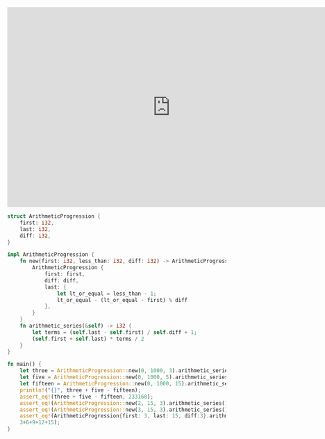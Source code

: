 <html>
<iframe src="https://docs.google.com/presentation/d/e/2PACX-1vR7HA2byHmvIaxWXOhdLJMXgsyf7M5vx7ZWRU2ZV4qGgIOFrLaehDqONZVPYB_tLZdrCRFmUgMAagf9/embed?start=false&loop=false&delayms=60000" frameborder="0" width="750" height="460" allowfullscreen="true" mozallowfullscreen="true" webkitallowfullscreen="true"></iframe>
</html>

```rust
struct ArithmeticProgression {
    first: i32,
    last: i32,
    diff: i32,
}

impl ArithmeticProgression {
    fn new(first: i32, less_than: i32, diff: i32) -> ArithmeticProgression {
        ArithmeticProgression {
            first: first,
            diff: diff,
            last: {
                let lt_or_equal = less_than - 1;
                lt_or_equal - (lt_or_equal - first) % diff
            },
        }
    }
    fn arithmetic_series(&self) -> i32 {
        let terms = (self.last - self.first) / self.diff + 1;
        (self.first + self.last) * terms / 2
    }
}

fn main() {
    let three = ArithmeticProgression::new(0, 1000, 3).arithmetic_series();
    let five = ArithmeticProgression::new(0, 1000, 5).arithmetic_series();
    let fifteen = ArithmeticProgression::new(0, 1000, 15).arithmetic_series();
    println!("{}", three + five - fifteen);
    assert_eq!(three + five - fifteen, 233168);
    assert_eq!(ArithmeticProgression::new(2, 15, 3).arithmetic_series(), 2+5+8+11+14);
    assert_eq!(ArithmeticProgression::new(3, 15, 3).arithmetic_series(), 3+6+9+12);
    assert_eq!(ArithmeticProgression{first: 3, last: 15, diff:3}.arithmetic_series(),
    3+6+9+12+15);
}
```
